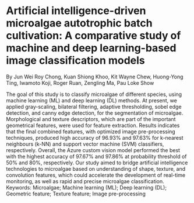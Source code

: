 # Artificial intelligence-driven microalgae autotrophic batch cultivation: A comparative study of machine and deep learning-based image classification models
By Jun Wei Roy Chong, Kuan Shiong Khoo, Kit Wayne Chew, Huong-Yong Ting, Iwamoto Koji, Roger Ruan, Zengling Ma, Pau Loke Show

The goal of this study is to classify microalgae of different species, using machine learning (ML) and deep learning (DL) methods. At present, we applied gray-scaling, bilateral filtering, adaptive thresholding, sobel edge detection, and canny edge detection, for the segmentation of microalgae. Morphological and texture descriptors, which are part of the important geometrical features, were used for feature extraction. Results indicates that the final combined features, with optimized image pre-processing techniques, produced high accuracy of 96.93% and 97.63% for k-nearest neighbours (k-NN) and support vector machine (SVM) classifiers, respectively. Overall, the Azure custom vision model performed the best with the highest accuracy of 97.67% and 97.86% at probability threshold of 50% and 80%, respectively. Our study aimed to bridge artificial intelligence technologies to microalgae based on understanding of shape, texture, and convolution features, which could accelerate the development of real-time monitoring, as well as rapid and precise microalgae classification.
Keywords: Microalgae; Machine learning (ML); Deep learning (DL); Geometric feature; Texture feature; Image pre-processing
